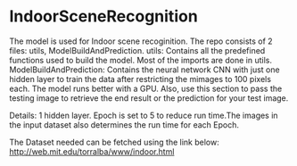# IndoorSceneRecognition

The model is used for Indoor scene recoginition. The repo consists of 2 files: utils, ModelBuildAndPrediction. 
utils: Contains all the predefined functions used to build the model. Most of the imports are done in utils. 
ModelBuildAndPrediction: Contains the neural network CNN with just one hidden layer to train the data after restricting the mimages to 100 pixels each. The model runs better with a GPU. Also, use this section to pass the testing image to retrieve the end result or the prediction for your test image.

Details: 1 hidden layer. Epoch is set to 5 to reduce run time.The images in the input dataset also determines the run time for each Epoch.

The Dataset needed can be fetched using the link below: 
http://web.mit.edu/torralba/www/indoor.html


